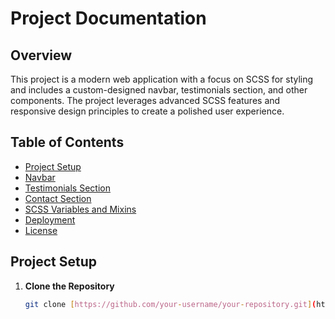 # Project Documentation

## Overview

This project is a modern web application with a focus on SCSS for styling and includes a custom-designed navbar, testimonials section, and other components. The project leverages advanced SCSS features and responsive design principles to create a polished user experience.

## Table of Contents

- [Project Setup](#project-setup)
- [Navbar](#navbar)
- [Testimonials Section](#testimonials-section)
- [Contact Section](#contact-section)
- [SCSS Variables and Mixins](#scss-variables-and-mixins)
- [Deployment](#deployment)
- [License](#license)

## Project Setup

1. **Clone the Repository**

   ```bash
   git clone [https://github.com/your-username/your-repository.git](https://github.com/Urooj-Fatima07/SASS-demo.git)
